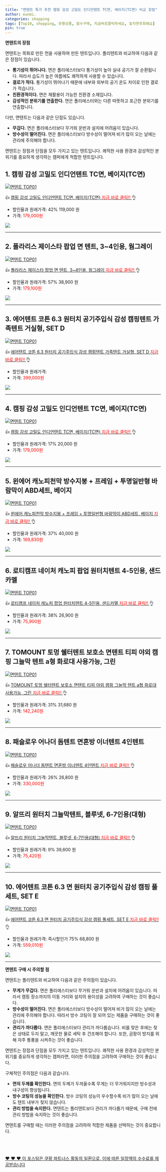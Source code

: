 ```yaml
---
title: "면텐트 특가 추천 캠핑 감성 고밀도 인디언텐트 TC면, 베이지(TC면) 비교 장점"
author: eunmi.
categories: shopping
tags: [Top10, shopping, 유행상품, 필수구매, 지금바로클릭하세요, 놓치면후회해요]
pin: true
---
```

**면텐트의 장점**

면텐트는 목화로 만든 천을 사용하여 만든 텐트입니다. 폴리텐트와 비교하여 다음과 같은 장점이 있습니다.

* **통기성이 뛰어나다.** 면은 폴리에스터보다 통기성이 높아 실내 공기가 잘 순환됩니다. 따라서 습도가 높은 여름에도 쾌적하게 사용할 수 있습니다.
* **결로가 적다.** 통기성이 뛰어나기 때문에 내부와 외부의 공기 온도 차이로 인한 결로가 적습니다.
* **친환경적이다.** 면은 재활용이 가능한 친환경 소재입니다.
* **감성적인 분위기를 연출한다.** 면은 폴리에스터와는 다른 따뜻하고 포근한 분위기를 연출합니다.

다만, 면텐트는 다음과 같은 단점도 있습니다.

* **무겁다.** 면은 폴리에스터보다 무거워 운반과 설치에 어려움이 있습니다.
* **방수성이 떨어진다.** 면은 폴리에스터보다 방수성이 떨어져 비가 많이 오는 날에는 관리에 주의해야 합니다.

면텐트는 장점과 단점을 모두 가지고 있는 텐트입니다. 쾌적한 사용 환경과 감성적인 분위기를 중요하게 생각하는 캠퍼에게 적합한 텐트입니다.

   

## 1. 캠핑 감성 고밀도 인디언텐트 TC면, 베이지(TC면)

[![면텐트 TOP01](https://thumbnail9.coupangcdn.com/thumbnails/remote/230x230ex/image/vendor_inventory/3af4/2d6a96332529b1c32cd038a697bae2204f3d2378611ded875b48fe44d6a1.jpg)](https://link.coupang.com/re/AFFSDP?lptag=AF3617701&subid=GithubCoopas&pageKey=7425385511&traceid=V0-153&itemId=19272978731&vendorItemId=86317417378)


👍 [캠핑 감성 고밀도 인디언텐트 TC면, 베이지(TC면) <font color=red> 지금 바로 클릭!! </font> ](https://link.coupang.com/re/AFFSDP?lptag=AF3617701&subid=GithubCoopas&pageKey=7425385511&traceid=V0-153&itemId=19272978731&vendorItemId=86317417378) 👌 


- 할인율과 원래가격: 42%  119,000   원
- 가격: <span style='color:red'>179,000원</span>

[![](/discount_price.png)](https://link.coupang.com/re/AFFSDP?lptag=AF3617701&subid=GithubCoopas&pageKey=7425385511&traceid=V0-153&itemId=19272978731&vendorItemId=86317417378)

---


   

## 2. 폴라리스 제이스타 팝업 면 텐트, 3~4인용, 웜그레이

[![면텐트 TOP01](https://thumbnail9.coupangcdn.com/thumbnails/remote/230x230ex/image/retail/images/2022/12/21/15/3/10e61f2d-ec0a-4f00-a490-0bf4871db0bf.jpg)](https://link.coupang.com/re/AFFSDP?lptag=AF3617701&subid=GithubCoopas&pageKey=7012233362&traceid=V0-153&itemId=17236727755&vendorItemId=84408361090)


👍 [폴라리스 제이스타 팝업 면 텐트, 3~4인용, 웜그레이 <font color=red> 지금 바로 클릭!! </font> ](https://link.coupang.com/re/AFFSDP?lptag=AF3617701&subid=GithubCoopas&pageKey=7012233362&traceid=V0-153&itemId=17236727755&vendorItemId=84408361090) 👌 


- 할인율과 원래가격: 57%  38,900   원
- 가격: <span style='color:red'>179,100원</span>

[![](/discount_price.png)](https://link.coupang.com/re/AFFSDP?lptag=AF3617701&subid=GithubCoopas&pageKey=7012233362&traceid=V0-153&itemId=17236727755&vendorItemId=84408361090)

---


   

## 3. 에어텐트 코튼 6.3 원터치 공기주입식 감성 캠핑텐트 가족텐트 거실형, SET D

[![면텐트 TOP01](https://thumbnail7.coupangcdn.com/thumbnails/remote/230x230ex/image/vendor_inventory/9957/a01afaded12e92bf8acdd9e4fec6c826967d1f9065cfd890eca0907b09d7.jpg)](https://link.coupang.com/re/AFFSDP?lptag=AF3617701&subid=GithubCoopas&pageKey=6838954325&traceid=V0-153&itemId=16256618553&vendorItemId=83449671868)


👍 [에어텐트 코튼 6.3 원터치 공기주입식 감성 캠핑텐트 가족텐트 거실형, SET D <font color=red> 지금 바로 클릭!! </font> ](https://link.coupang.com/re/AFFSDP?lptag=AF3617701&subid=GithubCoopas&pageKey=6838954325&traceid=V0-153&itemId=16256618553&vendorItemId=83449671868) 👌 


- 할인율과 원래가격: 
- 가격: <span style='color:red'>399,000원</span>

[![](/discount_price.png)](https://link.coupang.com/re/AFFSDP?lptag=AF3617701&subid=GithubCoopas&pageKey=6838954325&traceid=V0-153&itemId=16256618553&vendorItemId=83449671868)

---


   

## 4. 캠핑 감성 고밀도 인디언텐트 TC면, 베이지(TC면)

[![면텐트 TOP01](https://thumbnail9.coupangcdn.com/thumbnails/remote/230x230ex/image/vendor_inventory/3af4/2d6a96332529b1c32cd038a697bae2204f3d2378611ded875b48fe44d6a1.jpg)](https://link.coupang.com/re/AFFSDP?lptag=AF3617701&subid=GithubCoopas&pageKey=7425385511&traceid=V0-153&itemId=19272978731&vendorItemId=86317417378)


👍 [캠핑 감성 고밀도 인디언텐트 TC면, 베이지(TC면) <font color=red> 지금 바로 클릭!! </font> ](https://link.coupang.com/re/AFFSDP?lptag=AF3617701&subid=GithubCoopas&pageKey=7425385511&traceid=V0-153&itemId=19272978731&vendorItemId=86317417378) 👌 


- 할인율과 원래가격: 17%  20,000   원
- 가격: <span style='color:red'>179,000원</span>

[![](/discount_price.png)](https://link.coupang.com/re/AFFSDP?lptag=AF3617701&subid=GithubCoopas&pageKey=7425385511&traceid=V0-153&itemId=19272978731&vendorItemId=86317417378)

---


   

## 5. 윈에어 캐노피천막 방수지붕 + 프레임 + 투명일반형 바람막이 ABD세트, 베이지

[![면텐트 TOP01](https://thumbnail6.coupangcdn.com/thumbnails/remote/230x230ex/image/retail/images/2023/02/14/9/2/6fe7c5d0-32bf-42fe-8082-af091f0dbeeb.jpg)](https://link.coupang.com/re/AFFSDP?lptag=AF3617701&subid=GithubCoopas&pageKey=7135688968&traceid=V0-153&itemId=17903900578&vendorItemId=85066667656)


👍 [윈에어 캐노피천막 방수지붕 + 프레임 + 투명일반형 바람막이 ABD세트, 베이지 <font color=red> 지금 바로 클릭!! </font> ](https://link.coupang.com/re/AFFSDP?lptag=AF3617701&subid=GithubCoopas&pageKey=7135688968&traceid=V0-153&itemId=17903900578&vendorItemId=85066667656) 👌 


- 할인율과 원래가격: 37%  40,000   원
- 가격: <span style='color:red'>169,830원</span>

[![](/discount_price.png)](https://link.coupang.com/re/AFFSDP?lptag=AF3617701&subid=GithubCoopas&pageKey=7135688968&traceid=V0-153&itemId=17903900578&vendorItemId=85066667656)

---


   

## 6. 로티캠프 네이처 캐노피 팝업 원터치텐트 4-5인용, 샌드카멜

[![면텐트 TOP01](https://thumbnail8.coupangcdn.com/thumbnails/remote/230x230ex/image/vendor_inventory/7c87/589872915e2fe8586803c2736def7ecb54a3b4c5663de80f35839c2f12c9.jpg)](https://link.coupang.com/re/AFFSDP?lptag=AF3617701&subid=GithubCoopas&pageKey=7252996107&traceid=V0-153&itemId=18454240974&vendorItemId=85860494005)


👍 [로티캠프 네이처 캐노피 팝업 원터치텐트 4-5인용, 샌드카멜 <font color=red> 지금 바로 클릭!! </font> ](https://link.coupang.com/re/AFFSDP?lptag=AF3617701&subid=GithubCoopas&pageKey=7252996107&traceid=V0-153&itemId=18454240974&vendorItemId=85860494005) 👌 


- 할인율과 원래가격: 38%  26,900   원
- 가격: <span style='color:red'>75,900원</span>

[![](/discount_price.png)](https://link.coupang.com/re/AFFSDP?lptag=AF3617701&subid=GithubCoopas&pageKey=7252996107&traceid=V0-153&itemId=18454240974&vendorItemId=85860494005)

---


   

## 7. TOMOUNT 토멍 쉘터텐트 보호소 면텐트 티피 야외 캠핑 그늘막 텐트 a형 화로대 사용가능, 그린

[![면텐트 TOP01](https://thumbnail7.coupangcdn.com/thumbnails/remote/230x230ex/image/vendor_inventory/0578/a1fd6459c73bca7633e4d752ee431d143c1299c67836a1039c75230759fe.jpg)](https://link.coupang.com/re/AFFSDP?lptag=AF3617701&subid=GithubCoopas&pageKey=7151429201&traceid=V0-153&itemId=17980045465&vendorItemId=85136907720)


👍 [TOMOUNT 토멍 쉘터텐트 보호소 면텐트 티피 야외 캠핑 그늘막 텐트 a형 화로대 사용가능, 그린 <font color=red> 지금 바로 클릭!! </font> ](https://link.coupang.com/re/AFFSDP?lptag=AF3617701&subid=GithubCoopas&pageKey=7151429201&traceid=V0-153&itemId=17980045465&vendorItemId=85136907720) 👌 


- 할인율과 원래가격: 31%  31,680   원
- 가격: <span style='color:red'>142,240원</span>

[![](/discount_price.png)](https://link.coupang.com/re/AFFSDP?lptag=AF3617701&subid=GithubCoopas&pageKey=7151429201&traceid=V0-153&itemId=17980045465&vendorItemId=85136907720)

---


   

## 8. 패슬로우 어나더 돔텐트 면혼방 이너텐트 4인텐트

[![면텐트 TOP01](https://thumbnail6.coupangcdn.com/thumbnails/remote/230x230ex/image/vendor_inventory/4f18/16306fbe86426322fe744d1ecc4469e21ef793a119f4e907b09e8dce1e5b.jpeg)](https://link.coupang.com/re/AFFSDP?lptag=AF3617701&subid=GithubCoopas&pageKey=7561326413&traceid=V0-153&itemId=19921051060&vendorItemId=86431667759)


👍 [패슬로우 어나더 돔텐트 면혼방 이너텐트 4인텐트 <font color=red> 지금 바로 클릭!! </font> ](https://link.coupang.com/re/AFFSDP?lptag=AF3617701&subid=GithubCoopas&pageKey=7561326413&traceid=V0-153&itemId=19921051060&vendorItemId=86431667759) 👌 


- 할인율과 원래가격: 26%  26,800   원
- 가격: <span style='color:red'>330,000원</span>

[![](/discount_price.png)](https://link.coupang.com/re/AFFSDP?lptag=AF3617701&subid=GithubCoopas&pageKey=7561326413&traceid=V0-153&itemId=19921051060&vendorItemId=86431667759)

---


   

## 9. 알뜨리 원터치 그늘막텐트, 블루넷, 6-7인용(대형)

[![면텐트 TOP01](https://thumbnail8.coupangcdn.com/thumbnails/remote/230x230ex/image/retail/images/2879084223042080-6749f87b-63a6-416d-8fe4-c431b9a0593c.jpg)](https://link.coupang.com/re/AFFSDP?lptag=AF3617701&subid=GithubCoopas&pageKey=82897933&traceid=V0-153&itemId=287610988&vendorItemId=3638571706)


👍 [알뜨리 원터치 그늘막텐트, 블루넷, 6-7인용(대형) <font color=red> 지금 바로 클릭!! </font> ](https://link.coupang.com/re/AFFSDP?lptag=AF3617701&subid=GithubCoopas&pageKey=82897933&traceid=V0-153&itemId=287610988&vendorItemId=3638571706) 👌 


- 할인율과 원래가격: 9%  39,600   원
- 가격: <span style='color:red'>75,420원</span>

[![](/discount_price.png)](https://link.coupang.com/re/AFFSDP?lptag=AF3617701&subid=GithubCoopas&pageKey=82897933&traceid=V0-153&itemId=287610988&vendorItemId=3638571706)

---


   

## 10. 에어텐트 코튼 6.3 면 원터치 공기주입식 감성 캠핑 풀세트, SET E

[![면텐트 TOP01](https://thumbnail7.coupangcdn.com/thumbnails/remote/230x230ex/image/vendor_inventory/9957/a01afaded12e92bf8acdd9e4fec6c826967d1f9065cfd890eca0907b09d7.jpg)](https://link.coupang.com/re/AFFSDP?lptag=AF3617701&subid=GithubCoopas&pageKey=6838954325&traceid=V0-153&itemId=16256618556&vendorItemId=83449671873)


👍 [에어텐트 코튼 6.3 면 원터치 공기주입식 감성 캠핑 풀세트, SET E <font color=red> 지금 바로 클릭!! </font> ](https://link.coupang.com/re/AFFSDP?lptag=AF3617701&subid=GithubCoopas&pageKey=6838954325&traceid=V0-153&itemId=16256618556&vendorItemId=83449671873) 👌 


- 할인율과 원래가격: 즉시할인가 75%  68,800   원
- 가격: <span style='color:red'>559,010원</span>

[![](/discount_price.png)](https://link.coupang.com/re/AFFSDP?lptag=AF3617701&subid=GithubCoopas&pageKey=6838954325&traceid=V0-153&itemId=16256618556&vendorItemId=83449671873)

---
**면텐트 구매 시 주의할 점**

면텐트는 폴리텐트와 비교하여 다음과 같은 주의점이 있습니다.

* **무게가 무겁다.** 면은 폴리에스터보다 무거워 운반과 설치에 어려움이 있습니다. 따라서 캠핑 장소까지의 이동 거리와 설치의 용이성을 고려하여 구매하는 것이 좋습니다.
* **방수성이 떨어진다.** 면은 폴리에스터보다 방수성이 떨어져 비가 많이 오는 날에는 관리에 주의해야 합니다. 따라서 방수 코팅이 잘 되어 있는 제품을 구매하는 것이 좋습니다.
* **관리가 까다롭다.** 면은 폴리에스터보다 관리가 까다롭습니다. 비를 맞은 후에는 젖은 상태로 두지 말고, 깨끗한 물로 세탁 후 건조해야 합니다. 또한, 곰팡이 방지를 위해 자주 통풍을 시켜주는 것이 좋습니다.

면텐트는 장점과 단점을 모두 가지고 있는 텐트입니다. 쾌적한 사용 환경과 감성적인 분위기를 중요하게 생각하는 캠퍼라면, 이러한 주의점을 고려하여 구매하는 것이 좋습니다.

구체적인 주의점은 다음과 같습니다.

* **면의 두께를 확인한다.** 면의 두께가 두꺼울수록 무게는 더 무거워지지만 방수성과 내구성이 향상됩니다.
* **방수 코팅의 성능을 확인한다.** 방수 코팅의 성능이 우수할수록 비가 많이 오는 날에도 텐트 내부가 젖지 않습니다.
* **관리 방법을 숙지한다.** 면텐트는 폴리텐트보다 관리가 까다롭기 때문에, 구매 전에 관리 방법을 숙지하는 것이 좋습니다.

면텐트를 구매할 때는 이러한 주의점을 고려하여 적합한 제품을 선택하는 것이 중요합니다.<br><br><br><br><br> [ ❤ ❤ ❤ 이 포스팅은 쿠팡 파트너스 활동의 일환으로, 이에 따른 일정액의 수수료를 제공받습니다](https://link.coupang.com/a/bcEFyh)